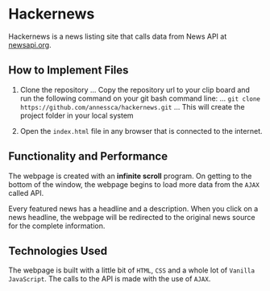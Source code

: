 # Hackernews
Hackernews is a news listing site that calls data from News API at [newsapi.org](https://newsapi.org).

## How to Implement Files
1. Clone the repository
... Copy the repository url to your clip board and run the following command on your git bash command line:
... `git clone https://github.com/annessca/hackernews.git` 
... This will create the project folder in your local system

2. Open the `index.html` file in any browser that is connected to the internet.

## Functionality and Performance
The webpage is created with an **infinite scroll** program. On getting to the bottom of the window, the webpage begins to load more data from the `AJAX` called API.


Every featured news has a headline and a description. When you click on a news headline, the webpage will be redirected to the original news source for the complete information.

## Technologies Used
The webpage is built with a little bit of `HTML`, `CSS` and a whole lot of `Vanilla JavaScript`. The calls to the API is made with the use of `AJAX`.